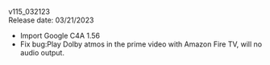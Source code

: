 v115_032123
<BR>
Release date: 03/21/2023
- Import Google C4A 1.56
- Fix bug:Play Dolby atmos in the prime video with Amazon Fire TV, will no audio output.
